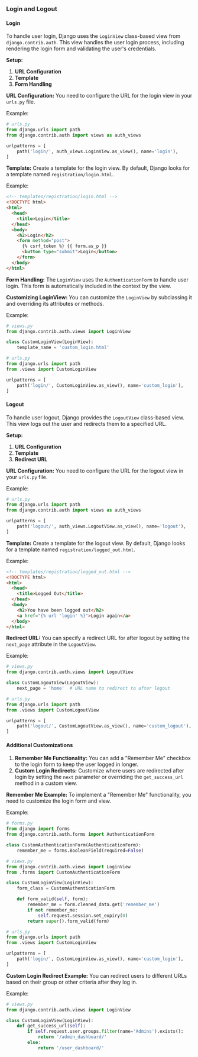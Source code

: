 ### Login and Logout

#### Login

To handle user login, Django uses the `LoginView` class-based view from `django.contrib.auth`. This view handles the user login process, including rendering the login form and validating the user's credentials.

**Setup:**

1. **URL Configuration**
2. **Template**
3. **Form Handling**

**URL Configuration:**
You need to configure the URL for the login view in your `urls.py` file.

Example:

```python
# urls.py
from django.urls import path
from django.contrib.auth import views as auth_views

urlpatterns = [
    path('login/', auth_views.LoginView.as_view(), name='login'),
]
```

**Template:**
Create a template for the login view. By default, Django looks for a template named `registration/login.html`.

Example:

```html
<!-- templates/registration/login.html -->
<!DOCTYPE html>
<html>
  <head>
    <title>Login</title>
  </head>
  <body>
    <h2>Login</h2>
    <form method="post">
      {% csrf_token %} {{ form.as_p }}
      <button type="submit">Login</button>
    </form>
  </body>
</html>
```

**Form Handling:**
The `LoginView` uses the `AuthenticationForm` to handle user login. This form is automatically included in the context by the view.

**Customizing LoginView:**
You can customize the `LoginView` by subclassing it and overriding its attributes or methods.

Example:

```python
# views.py
from django.contrib.auth.views import LoginView

class CustomLoginView(LoginView):
    template_name = 'custom_login.html'

# urls.py
from django.urls import path
from .views import CustomLoginView

urlpatterns = [
    path('login/', CustomLoginView.as_view(), name='custom_login'),
]
```

#### Logout

To handle user logout, Django provides the `LogoutView` class-based view. This view logs out the user and redirects them to a specified URL.

**Setup:**

1. **URL Configuration**
2. **Template**
3. **Redirect URL**

**URL Configuration:**
You need to configure the URL for the logout view in your `urls.py` file.

Example:

```python
# urls.py
from django.urls import path
from django.contrib.auth import views as auth_views

urlpatterns = [
    path('logout/', auth_views.LogoutView.as_view(), name='logout'),
]
```

**Template:**
Create a template for the logout view. By default, Django looks for a template named `registration/logged_out.html`.

Example:

```html
<!-- templates/registration/logged_out.html -->
<!DOCTYPE html>
<html>
  <head>
    <title>Logged Out</title>
  </head>
  <body>
    <h2>You have been logged out</h2>
    <a href="{% url 'login' %}">Login again</a>
  </body>
</html>
```

**Redirect URL:**
You can specify a redirect URL for after logout by setting the `next_page` attribute in the `LogoutView`.

Example:

```python
# views.py
from django.contrib.auth.views import LogoutView

class CustomLogoutView(LogoutView):
    next_page = 'home'  # URL name to redirect to after logout

# urls.py
from django.urls import path
from .views import CustomLogoutView

urlpatterns = [
    path('logout/', CustomLogoutView.as_view(), name='custom_logout'),
]
```

#### Additional Customizations

1. **Remember Me Functionality:** You can add a "Remember Me" checkbox to the login form to keep the user logged in longer.
2. **Custom Login Redirects:** Customize where users are redirected after login by setting the `next` parameter or overriding the `get_success_url` method in a custom view.

**Remember Me Example:**
To implement a "Remember Me" functionality, you need to customize the login form and view.

Example:

```python
# forms.py
from django import forms
from django.contrib.auth.forms import AuthenticationForm

class CustomAuthenticationForm(AuthenticationForm):
    remember_me = forms.BooleanField(required=False)

# views.py
from django.contrib.auth.views import LoginView
from .forms import CustomAuthenticationForm

class CustomLoginView(LoginView):
    form_class = CustomAuthenticationForm

    def form_valid(self, form):
        remember_me = form.cleaned_data.get('remember_me')
        if not remember_me:
            self.request.session.set_expiry(0)
        return super().form_valid(form)

# urls.py
from django.urls import path
from .views import CustomLoginView

urlpatterns = [
    path('login/', CustomLoginView.as_view(), name='custom_login'),
]
```

**Custom Login Redirect Example:**
You can redirect users to different URLs based on their group or other criteria after they log in.

Example:

```python
# views.py
from django.contrib.auth.views import LoginView

class CustomLoginView(LoginView):
    def get_success_url(self):
        if self.request.user.groups.filter(name='Admins').exists():
            return '/admin_dashboard/'
        else:
            return '/user_dashboard/'
```
